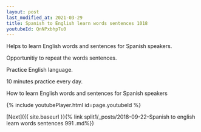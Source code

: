```yaml
---
layout: post
last_modified_at: 2021-03-29
title: Spanish to English learn words sentences 1018 
youtubeId: QnNPxbhpTu0
---
```

 
 
Helps to learn English words and sentences for Spanish speakers.

Opportunitiy to repeat the words sentences. 

Practice English language. 
 
10 minutes practice every day. 
 
How to learn English words and sentences for Spanish speakers 
 
{% include youtubePlayer.html id=page.youtubeId %}
 
 
[Next]({{ site.baseurl }}{% link  split1/_posts/2018-09-22-Spanish to english learn words sentences 991 .md%})
 
